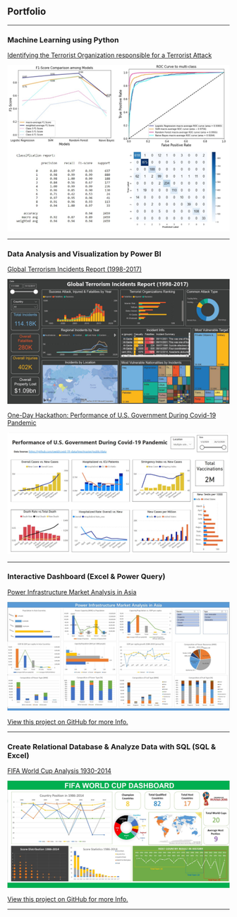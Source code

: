 ## Portfolio

---

### Machine Learning using Python

[Identifying the Terrorist Organization responsible for a Terrorist Attack](/pdf/Machine_Learning_using_Python.pdf)

<img src="images/ML_Py.jpg?raw=true"/>

---

### Data Analysis and Visualization by Power BI

[Global Terrorism Incidents Report (1998-2017)](https://drive.google.com/file/d/1RWXfvcnvZM5i_BA87ytyQ8pkvezqRhYr/view?usp=sharing)

<img src="images/Terror_Overview.jpg?raw=true"/>


[One-Day Hackathon: Performance of U.S. Government During Covid-19 Pandemic](/sample_page)

<img src="images/US_Covid_19.jpg?raw=true"/>

---

### Interactive Dashboard (Excel & Power Query)  

[Power Infrastructure Market Analysis in Asia](/pdf/Interactive_Dashboard_Excel_Power_Query.pdf)

<img src="images/PowerInfra_Dashboard.jpg?raw=true"/>

[View this project on GitHub for more Info.](https://github.com/CarlosLizheming/Portfolio_Projects/tree/main/Interactive%20Dashboard%20(Excel%20%26%20Power%20Query))

---

### Create Relational Database & Analyze Data with SQL  (SQL & Excel)

[FIFA World Cup Analysis 1930-2014](/pdf/Create_Relational_Database_and_Analyze_Data_with_SQL.pdf)

<img src="images/FIFA_World_Cup_Dashboard.jpg?raw=true"/>

[View this project on GitHub for more Info.](https://github.com/CarlosLizheming/Portfolio_Projects/tree/main/Create%20Relational%20Database%20%26%20Analyze%20Data%20with%20SQL%20(SQL%20%26%20Excel))

---
<!-- Remove above link if you don't want to attibute -->
